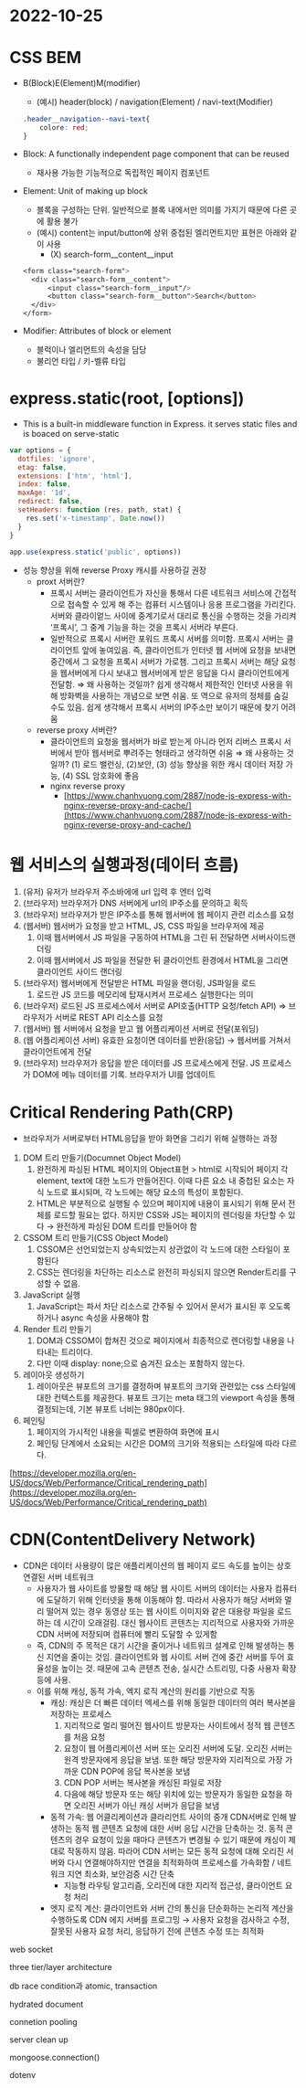 # 2022-10-25

# CSS BEM

- B(Block)E(Element)M(modifier)
    - (예시) header(block) / navigation(Element) / navi-text(Modifier)
    
    ```css
    .header__navigation--navi-text{
    	colore: red;
    }
    ```
    
- Block: A functionally independent page component that can be reused
    - 재사용 가능한 기능적으로 독립적인 페이지 컴포넌트
- Element: Unit of making up block
    - 블록을 구성하는 단위. 일반적으로 블록 내에서만 의미를 가지기 때문에 다른 곳에 활용 불가
    - (예시) content는 input/button에 상위 중첩된 엘리먼트지만 표현은 아래와 같이 사용
        - (X) search-form__content__input
    
    ```css
    <form class="search-form">
      <div class="search-form__content">
          <input class="search-form__input"/>
          <button class="search-form__button">Search</button>
      </div>
    </form>
    ```
    
- Modifier: Attributes of block or element
    - 블럭이나 엘리먼트의 속성을 담당
    - 불리언 타입 / 키-벨류 타입

# express.static(root, [options])

- This is a built-in middleware function in Express. it serves static files and is boaced on serve-static

```jsx
var options = {
  dotfiles: 'ignore',
  etag: false,
  extensions: ['htm', 'html'],
  index: false,
  maxAge: '1d',
  redirect: false,
  setHeaders: function (res, path, stat) {
    res.set('x-timestamp', Date.now())
  }
}

app.use(express.static('public', options))
```

- 성능 향상을 위해 reverse Proxy 캐시를 사용하길 권장
    - proxt 서버란?
        - 프록시 서버는 클라이언트가 자신을 통해서 다른 네트워크 서비스에 간접적으로 접속할 수 있게 해 주는 컴퓨터 시스템이나 응용 프로그램을 가리킨다. 서버와 클라이엍느 사이에 중계기로서 대리로 통신을 수행하는 것을 가리켜 ‘프록시’, 그 중계 기능을 하는 것을 프록시 서버라 부른다.
        - 일반적으로 프록시 서버란 포워드 프록시 서버를 의미함. 프록시 서버는 클라이언트 앞에 놓여있음. 즉, 클라이언트가 인터넷 웹 서버에 요청을 보내면 중간에서 그 요청을 프록시 서버가 가로챔. 그리고 프록시 서버는 해당 요청을 웹서버에게 다시 보내고 웹서버에게 받은 응답을 다시 클라이언트에게 전달함. ⇒ 왜 사용하는 것일까? 쉽게 생각해서 제한적인 인터넷 사용을 위해 방화벽을 사용하는 개념으로 보면 쉬움. 또 역으로 유저의 정체를 숨길 수도 있음. 쉽게 생각해서 프록시 서버의 IP주소만 보이기 때문에 찾기 어려움
    - reverse proxy 서버란?
        - 클라이언트의 요청을 웹서버가 바로 받는게 아니라 먼저 리버스 프록시 서버에서 받아 웹서버로 뿌려주는 형태라고 생각하면 쉬움 ⇒ 왜 사용하는 것일까? (1) 로드 밸런싱, (2)보안, (3) 성능 향상을 위한 캐시 데이터 저장 가능, (4) SSL 암호화에 좋음
        - nginx reverse proxy
            - [https://www.chanhvuong.com/2887/node-js-express-with-nginx-reverse-proxy-and-cache/](https://www.chanhvuong.com/2887/node-js-express-with-nginx-reverse-proxy-and-cache/)
        

# 웹 서비스의 실행과정(데이터 흐름)

1. (유저) 유저가 브라우저 주소바에에 url 입력 후 엔터 입력
2. (브라우저) 브라우저가 DNS 서버에게 url의 IP주소를 문의하고 획득
3. (브라우저) 브라우저가 받은 IP주소를 통해 웹서버에 웹 페이지 관련 리소스를 요청
4. (웹서버) 웹서버가 요청을 받고 HTML, JS, CSS 파일을 브라우저에 제공
    1. 이때 웹서버에서 JS 파일을 구동하여 HTML을 그린 뒤 전달하면 서버사이드랜더링
    2. 이때 웹서버에서 JS 파일을 전달한 뒤 클라이언트 환경에서 HTML을 그리면 클라이언트 사이드 랜더링
5. (브라우저) 웹서버에게 전달받은 HTML 파일을 랜더링, JS파일을 로드
    1. 로드란 JS 코드를 메모리에 탑재시켜서 프로세스 실행한다는 의미
6. (브라우저) 로드된 JS 프로세스에서 서버로 API호출(HTTP 요청/fetch API) ⇒ 브라우저가 서버로 REST API 리소스를 요청
7. (웹서버) 웹 서버에서 요청을 받고 웹 어플리케이션 서버로 전달(포워딩)
8. (웹 어플리케이션 서버) 유효한 요청이면 데이터를 반환(응답) → 웹서버를 거쳐서 클라이언트에게 전달
9. (브라우저) 브라우저가 응답을 받은 데이터를 JS 프로세스에게 전달. JS 프로세스가 DOM에 메뉴 데이터를 기록. 브라우저가 UI를 업데이트

# Critical Rendering Path(CRP)

- 브라우저가 서버로부터 HTML응답을 받아 화면을 그리기 위해 실행하는 과정
1. DOM 트리 만들기(Documnet Object Model)
    1. 완전하게 파싱된 HTML 페이지의 Object표현 > html로 시작되어 페이지 각 element, text에 대한 노드가 만들어진다. 이때 다른 요소 내 중첩된 요소는 자식 노드로 표시되며, 각 노드에는 해당 요소의 특성이 포함된다. 
    2. HTML은 부분적으로 실행될 수 있으며 페이지에 내용이 표시되기 위해 문서 전체를 로드할 필요는 없다. 하지만 CSS와 JS는 페이지의 렌더링을 차단할 수 있다 → 완전하게 파싱된 DOM 트리를 만들어야 함
2. CSSOM 트리 만들기(CSS Object Model)
    1. CSSOM은 선언되었는지 상속되었는지 상관없이 각 노드에 대한 스타일이 포함된다
    2. CSS는 렌더링을 차단하는 리소스로 완전히 파싱되지 않으면 Render트리를 구성할 수 없음. 
3. JavaScript 실행
    1. JavaScript는 파서 차단 리소스로 간주될 수 있어서 문서가 표시된 후 오도록 하거나 async 속성을 사용해야 함
4. Render 트리 만들기
    1. DOM과 CSSOM이 합쳐진 것으로 페이지에서 최종적으로 렌더링할 내용을 나타내는 트리이다.
    2. 다만 이때 display: none;으로 숨겨진 요소는 포함하지 않는다.
5. 레이아웃 생성하기
    1. 레이아웃은 뷰포트의 크기를 결정하며 뷰포트의 크기와 관련있는 css 스타일에 대한 컨텍스트를 제공한다. 뷰포트 크기는 meta 태그의 viewport 속성을 통해 결정되는데, 기본 뷰포트 너비는 980px이다.
6. 페인팅
    1. 페이지의 가시적인 내용을 픽셀로 변환하여 화면에 표시
    2. 페인팅 단계에서 소요되는 시간은 DOM의 크기와 적용되는 스타일에 따라 다르다.

[https://developer.mozilla.org/en-US/docs/Web/Performance/Critical_rendering_path](https://developer.mozilla.org/en-US/docs/Web/Performance/Critical_rendering_path)

# CDN(ContentDelivery Network)

- CDN은 데이터 사용량이 많은 애플리케이션의 웹 페이지 로드 속도를 높이는 상호 연결된 서버 네트워크
    - 사용자가 웹 사이트를 방물할 때 해당 웹 사이트 서버의 데이터는 사용자 컴퓨터에 도달하기 위해 인터넷을 통해 이동해야 함. 따라서 사용자가 해당 서버와 멀리 떨어져 있는 경우 동영상 또는 웹 사이트 이미지와 같은 대용량 파일을 로드하는 데 시간이 오래걸림. 대신 웹사이트 콘텐츠는 지리적으로 사용자와 가까운 CDN 서버에 저장되며 컴퓨터에 빨리 도달할 수 있게함
    - 즉, CDN의 주 목적은 대기 시간을 줄이거나 네트워크 설계로 인해 발생하는 통신 지연을 줄이는 것임. 클라이언트와 웹 사이트 서버 건에 중간 서버를 두어 효율성을 높이는 것. 때문에 고속 콘텐츠 전송, 실시간 스트리밍, 다중 사용자 확장 등에 사용.
    - 이를 위해 캐싱, 동적 가속, 엑지 로직 계산의 원리를 기반으로 작동
        - 캐싱: 캐싱은 더 빠른 데이터 엑세스를 위해 동일한 데이터의 여러 복사본을 저장하는 프로세스
            1. 지리적으로 멀리 떨어진 웹사이트 방문자는 사이트에서 정적 웹 콘텐츠를 처음 요청
            2. 요청이 웹 어플리케이션 서버 또는 오리진 서버에 도달. 오리진 서버는 원격 방문자에게 응답을 보냄. 또한 해당 방문자와 지리적으로 가장 가까운 CDN POP에 응답 복사본을 보냄
            3. CDN POP 서버는 복사본을 캐싱된 파일로 저장
            4. 다음에 해당 방문자 또는 해당 위치에 있는 방문자가 동일한 요청을 하면 오리진 서버가 아닌 캐싱 서버가 응답을 보냄
        - 동적 가속: 웹 어클리케이션과 클라리언트 사이의 중개 CDN서버로 인해 발생하는 동적 웹 콘텐츠 요청에 대한 서버 응답 시간을 단축하는 것. 동적 콘텐츠의 경우 요청이 있을 때마다 콘텐츠가 변경될 수 있기 때문에 캐싱이 제대로 작동하지 않음. 따라어 CDN 서버는 모든 동적 요청에 대해 오리진 서버와 다시 연결해야하지만 연결을 최적화하여 프로세스를 가속화함 / 네트워크 지연 최소화, 보안검증 시간 단축
            - 지능형 라우팅 알고리즘, 오리진에 대한 지리적 접근성, 클라이언트 요청 처리
        - 엣지 로직 계산: 클라이언트와 서버 간의 통신을 단순화하는 논리적 계산을 수행하도록 CDN 에지 서버를 프로그밍 → 사용자 요청을 검사하고 수정, 잘못된 사용자 요청 처리, 응답하기 전에 콘텐츠 수정 또는 최적화

web socket

three tier/layer architecture

db race condition과 atomic, transaction

hydrated document

connetion pooling

server clean up

mongoose.connection()

dotenv
